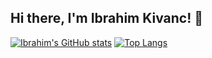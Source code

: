 ## Hi there, I'm Ibrahim Kivanc! 👋

[![Ibrahim's GitHub stats](https://github-readme-stats.vercel.app/api?username=ikivanc&show_icons=true&theme=dark&count_private=true)](https://github.com/anuraghazra/github-readme-stats)
[![Top Langs](https://github-readme-stats.vercel.app/api/top-langs/?username=ikivanc&layout=compact&theme=dark)](https://github.com/anuraghazra/github-readme-stats)